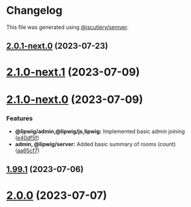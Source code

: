 # Changelog

This file was generated using [@jscutlery/semver](https://github.com/jscutlery/semver).

## [2.0.1-next.0](https://git.whc.fyi/WillowHayward/lipwig/compare/v2.1.0-next.1...v2.0.1-next.0) (2023-07-23)



# [2.1.0-next.1](https://git.whc.fyi/WillowHayward/lipwig/compare/v2.1.0-next.0...v2.1.0-next.1) (2023-07-09)



# [2.1.0-next.0](https://git.whc.fyi/WillowHayward/lipwig/compare/v2.0.0...v2.1.0-next.0) (2023-07-09)


### Features

* **@lipwig/admin,@lipwig/js,lipwig:** Implemented basic admin joining ([e40df5f](https://git.whc.fyi/WillowHayward/lipwig/commits/e40df5fd6cf3020c968c2f391dffae966c39c71f))
* **admin, @lipwig/server:** Added basic summary of rooms (count) ([aa65cf7](https://git.whc.fyi/WillowHayward/lipwig/commits/aa65cf713ac48aabb47b0d592a378f71ebf4eedf))



## [1.99.1](https://git.whc.fyi/WillowHayward/lipwig/compare/v1.99.1-next.3...v1.99.1) (2023-07-06)



# [2.0.0](https://git.whc.fyi/WillowHayward/lipwig/compare/v1.99.1-next.3...v2.0.0) (2023-07-07)
